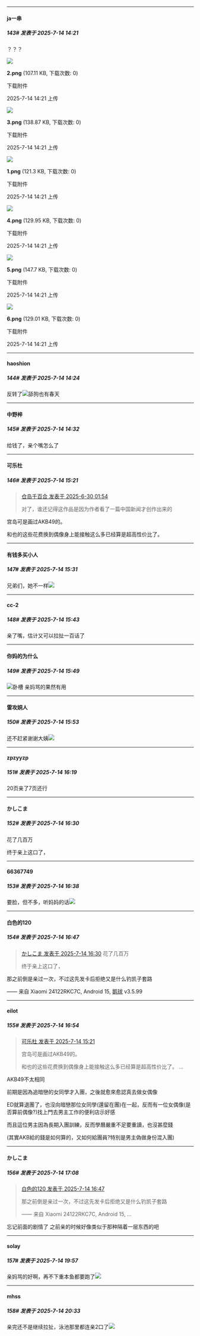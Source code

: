 ﻿
*****

####  ja一串  
##### 143#       发表于 2025-7-14 14:21

？？？

<img src="https://img.stage1st.com/forum/202507/14/142131uzjgjhbpjiag7jhh.png" referrerpolicy="no-referrer">

<strong>2.png</strong> (107.11 KB, 下载次数: 0)

下载附件

2025-7-14 14:21 上传

<img src="https://img.stage1st.com/forum/202507/14/142131gd23wu74npbgdnbs.png" referrerpolicy="no-referrer">

<strong>3.png</strong> (138.87 KB, 下载次数: 0)

下载附件

2025-7-14 14:21 上传

<img src="https://img.stage1st.com/forum/202507/14/142131xczisrpdzdk75pfu.png" referrerpolicy="no-referrer">

<strong>1.png</strong> (121.3 KB, 下载次数: 0)

下载附件

2025-7-14 14:21 上传

<img src="https://img.stage1st.com/forum/202507/14/142132jhhw26u11kcuwsno.png" referrerpolicy="no-referrer">

<strong>4.png</strong> (129.95 KB, 下载次数: 0)

下载附件

2025-7-14 14:21 上传

<img src="https://img.stage1st.com/forum/202507/14/142132w55wlntt5pq1w5l4.png" referrerpolicy="no-referrer">

<strong>5.png</strong> (147.7 KB, 下载次数: 0)

下载附件

2025-7-14 14:21 上传

<img src="https://img.stage1st.com/forum/202507/14/142132b5o8aa9r51a5pcs1.png" referrerpolicy="no-referrer">

<strong>6.png</strong> (129.01 KB, 下载次数: 0)

下载附件

2025-7-14 14:21 上传


*****

####  haoshion  
##### 144#       发表于 2025-7-14 14:24

反转了<img src="https://static.stage1st.com/image/smiley/face2017/037.png" referrerpolicy="no-referrer">舔狗也有春天


*****

####  中野梓  
##### 145#       发表于 2025-7-14 14:32

给钱了，亲个嘴怎么了


*****

####  可乐杜  
##### 146#       发表于 2025-7-14 15:21

<blockquote><a href="httphttps://stage1st.com/2b/forum.php?mod=redirect&amp;goto=findpost&amp;pid=68020541&amp;ptid=2253852" target="_blank">仓岛千百合 发表于 2025-6-30 01:54</a>

对了，谁还记得这作品是因为作者看了一篇中国新闻才创作出来的</blockquote>
宫岛可是画过AKB49的。

和也的这些花费换到偶像身上能接触这么多已经算是超高性价比了。


*****

####  有钱多买小人  
##### 147#       发表于 2025-7-14 15:31

兄弟们，她不一样<img src="https://static.stage1st.com/image/smiley/face2017/049.png" referrerpolicy="no-referrer">


*****

####  cc-2  
##### 148#       发表于 2025-7-14 15:43

亲了嘴，估计又可以拉扯一百话了


*****

####  你妈的为什么  
##### 149#       发表于 2025-7-14 15:49

<img src="https://static.stage1st.com/image/smiley/face2017/067.png" referrerpolicy="no-referrer">卧槽 亲妈骂的果然有用

*****

####  雷攻姛人  
##### 150#       发表于 2025-7-14 15:53

还不赶紧谢谢大姨<img src="https://static.stage1st.com/image/smiley/face2017/067.png" referrerpolicy="no-referrer">


*****

####  zpzyyzp  
##### 151#       发表于 2025-7-14 16:19

20页亲了7页还行


*****

####  かしこま  
##### 152#       发表于 2025-7-14 16:30

花了几百万

终于亲上这口了，


*****

####  66367749  
##### 153#       发表于 2025-7-14 16:38

要脸，但不多，听妈妈的话<img src="https://static.stage1st.com/image/smiley/face2017/067.png" referrerpolicy="no-referrer">


*****

####  白色的120  
##### 154#       发表于 2025-7-14 16:47

<blockquote><a href="httphttps://stage1st.com/2b/forum.php?mod=redirect&amp;goto=findpost&amp;pid=68097081&amp;ptid=2253852" target="_blank">かしこま 发表于 2025-7-14 16:30</a>
花了几百万

终于亲上这口了，</blockquote>
那之前倒是亲过一次，不过这先发卡后拒绝又是什么钓凯子套路

—— 来自 Xiaomi 24122RKC7C, Android 15, [鹅球](https://www.pgyer.com/GcUxKd4w) v3.5.99


*****

####  eilot  
##### 155#       发表于 2025-7-14 16:54

<blockquote><a href="httphttps://stage1st.com/2b/forum.php?mod=redirect&amp;goto=findpost&amp;pid=68096627&amp;ptid=2253852" target="_blank">可乐杜 发表于 2025-7-14 15:21</a>

宫岛可是画过AKB49的。

和也的这些花费换到偶像身上能接触这么多已经算是超高性价比了。 ...</blockquote>
AKB49不太相同

前期是因為追暗戀的女同學才入團，之後就愈來愈認真去做女偶像

ED就算退團了，也沒向暗戀那位女同學(還留在團)在一起，反而有一位女偶像(是否算前偶像?)找上門去男主工作的便利店示好感

而且這位男主因為長期入團訓練，反而學曆嚴重不足要重讀，也沒甚麼錢

(其實AKB給的錢是如何算的，又如何給團員?特別是男主偽做身份混入團)


*****

####  かしこま  
##### 156#       发表于 2025-7-14 17:08

<blockquote><a href="httphttps://stage1st.com/2b/forum.php?mod=redirect&amp;goto=findpost&amp;pid=68097185&amp;ptid=2253852" target="_blank">白色的120 发表于 2025-7-14 16:47</a>

那之前倒是亲过一次，不过这先发卡后拒绝又是什么钓凯子套路

—— 来自 Xiaomi 24122RKC7C, Android 15, ...</blockquote>
忘记前面的剧情了 之前亲的时候好像类似于那种隔着一层东西的吧


*****

####  solay  
##### 157#       发表于 2025-7-14 19:57

亲妈骂的好啊，再不下重本鱼都要跑了<img src="https://static.stage1st.com/image/smiley/face2017/067.png" referrerpolicy="no-referrer">


*****

####  mhss  
##### 158#       发表于 2025-7-14 20:33

亲完还不是继续拉扯，泳池那里都连亲2口了<img src="https://static.stage1st.com/image/smiley/face2017/037.png" referrerpolicy="no-referrer">

